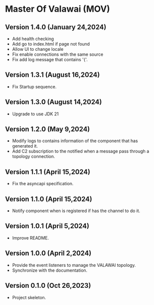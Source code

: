 # Master Of Valawai (MOV)


## Version 1.4.0 (January 24,2024)

 - Add health checking
 - Add go to index.html if page not found
 - Allow UI to change locale
 - Fix enable connections with the same source
 - Fix add log message that contains '{'.


## Version 1.3.1 (August 16,2024)

 - Fix Startup sequence.


## Version 1.3.0 (August 14,2024)

 - Upgrade to use JDK 21


## Version 1.2.0 (May 9,2024)

 - Modify logs to contains information of the component that has generated it.
 - Add C2 subscription to the notified when a message pass through
  a topology connection.


## Version 1.1.1 (April 15,2024)

 - Fix the asyncapi specification.


## Version 1.1.0 (April 15,2024)

 - Notify component when is registered if has the channel to do it.
 

## Version 1.0.1 (April 5,2024)

 - Improve README.
 

## Version 1.0.0 (April 2,2024)

 - Provide the event listeners to manage the VALAWAI topology.
 - Synchronize with the documentation.


## Version 0.1.0 (Oct 26,2023)

 - Project skeleton.
